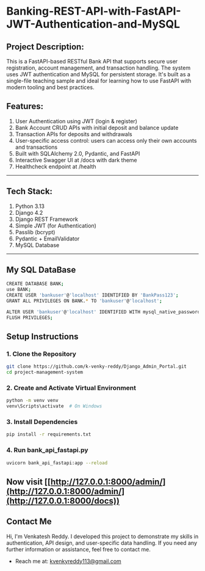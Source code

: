 # Banking-REST-API-with-FastAPI-JWT-Authentication-and-MySQL

## Project Description:
This is a FastAPI-based RESTful Bank API that supports secure user registration, account management, and transaction handling. The system uses JWT authentication and MySQL for persistent storage. It's built as a single-file teaching sample and ideal for learning how to use FastAPI with modern tooling and best practices.

## Features:
1. User Authentication using JWT (login & register)
2. Bank Account CRUD APIs with initial deposit and balance update
3. Transaction APIs for deposits and withdrawals
4. User-specific access control: users can access only their own accounts and transactions
5. Built with SQLAlchemy 2.0, Pydantic, and FastAPI
6. Interactive Swagger UI at /docs with dark theme
7. Healthcheck endpoint at /health
---
## Tech Stack:
1. Python 3.13  
2. Django 4.2  
3. Django REST Framework  
4. Simple JWT (for Authentication)
5. Passlib (bcrypt)
6. Pydantic + EmailValidator
7. MySQL Database  

---
## My SQL DataBase
```bash
CREATE DATABASE BANK;
use BANK;
CREATE USER 'bankuser'@'localhost' IDENTIFIED BY 'BankPass123';
GRANT ALL PRIVILEGES ON BANK.* TO 'bankuser'@'localhost';

ALTER USER 'bankuser'@'localhost' IDENTIFIED WITH mysql_native_password BY 'BankPass123';
FLUSH PRIVILEGES;
```
## Setup Instructions
### 1️. Clone the Repository
```bash
git clone https://github.com/k-venky-reddy/Django_Admin_Portal.git
cd project-management-system
```
### 2️. Create and Activate Virtual Environment

```bash
python -m venv venv
venv\Scripts\activate  # On Windows
```
### 3️. Install Dependencies

```bash
pip install -r requirements.txt
```

### 4. Run bank_api_fastapi.py
```bash
uvicorn bank_api_fastapi:app --reload
```
Now visit [[http://127.0.0.1:8000/admin/](http://127.0.0.1:8000/admin/](http://127.0.0.1:8000/docs)) 
---

## Contact Me

Hi, I'm Venkatesh Reddy. I developed this project to demonstrate my skills in authentication, API design, and user-specific data handling.
If you need any further information or assistance, feel free to contact me.

- Reach me at: kvenkyreddy113@gmail.com

